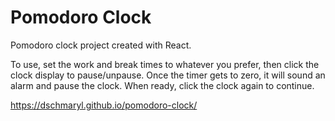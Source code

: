 # Pomodoro Clock

Pomodoro clock project created with React.

To use, set the work and break times to whatever you prefer, then click the clock display to pause/unpause. Once the timer gets to zero, it will sound an alarm and pause the clock. When ready, click the clock again to continue.

https://dschmaryl.github.io/pomodoro-clock/
